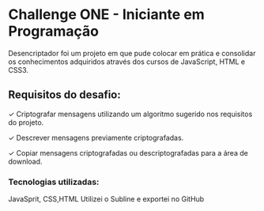 # Challenge ONE - Iniciante em Programação
Desencriptador foi um projeto em que pude colocar em prática e consolidar os conhecimentos adquiridos através dos cursos de JavaScript, HTML e CSS3.
## Requisitos do desafio:
✓ Criptografar mensagens utilizando um algoritmo sugerido nos requisitos do projeto.

✓ Descrever mensagens previamente criptografadas.

✓ Copiar mensagens criptografadas ou descriptografadas para a área de download.
 
 ### Tecnologias utilizadas:
 JavaSprit, CSS,HTML
 Utilizei o Subline e exportei no GitHub
